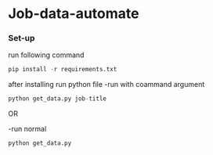 # Job-data-automate

### Set-up

run following command
```python
pip install -r requirements.txt 
```

after installing run python file
-run with coammand argument
```python
python get_data.py job-title
```

OR

-run normal
```pyhon 
python get_data.py
```
